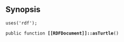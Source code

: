 ## Synopsis

<code>uses('rdf');</code>

<code>public function <b>[[RDFDocument]]::asTurtle</b>()</code>

